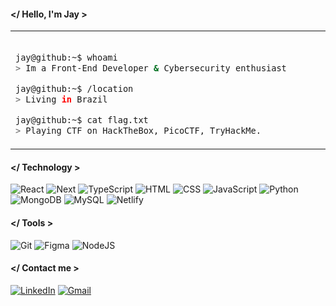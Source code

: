 #### </ Hello, I'm Jay >

<table>
  <tr>
   <td width="600">
     
```bash

jay@github:~$ whoami
> Im a Front-End Developer & Cybersecurity enthusiast

jay@github:~$ /location
> Living in Brazil

jay@github:~$ cat flag.txt
> Playing CTF on HackTheBox, PicoCTF, TryHackMe.

 ```

   </td>
  </tr>
</table>

#### </ Technology >
![React](https://img.shields.io/badge/React-000?style=for-the-badge&logo=react&logoColor=61DAFB)
![Next](https://img.shields.io/badge/Next-black?style=for-the-badge&logo=next.js&logoColor=white)
![TypeScript](https://img.shields.io/badge/TypeScript-000?style=for-the-badge&logo=typescript&logoColor=30A3DC)
![HTML](https://img.shields.io/badge/HTML-000?style=for-the-badge&logo=html5&logoColor=30A3DC)
![CSS](https://img.shields.io/badge/CSS-000?style=for-the-badge&logo=css3&logoColor=E94D5F)
![JavaScript](https://img.shields.io/badge/JavaScript-000?style=for-the-badge&logo=javascript&logoColor=30A3DC)
![Python](https://img.shields.io/badge/python-000?style=for-the-badge&logo=python&logoColor=ffdd54)
![MongoDB](https://img.shields.io/badge/MongoDB-000.svg?style=for-the-badge&logo=mongodb&logoColor=234ea94b)
![MySQL](https://img.shields.io/badge/MySQL-000?style=for-the-badge&logo=mysql&logoColor=07405E)
![Netlify](https://img.shields.io/badge/netlify-%23000000.svg?style=for-the-badge&logo=netlify&logoColor=#00C7B7)

#### </ Tools >
![Git](https://img.shields.io/badge/GIT-000?style=for-the-badge&logo=git&logoColor=E44C30)
![Figma](https://img.shields.io/badge/Figma-000?style=for-the-badge&logo=figma&logoColor=figma)
![NodeJS](https://img.shields.io/badge/node.js-000?style=for-the-badge&logo=node.js&logoColor=6DA55F)

#### </ Contact me >
[![LinkedIn](https://img.shields.io/badge/LinkedIn-000?style=for-the-badge&logo=linkedin&logoColor=white)](https://www.linkedin.com/in/jaiana-s/)
[![Gmail](https://img.shields.io/badge/Gmail-000?style=for-the-badge&logo=gmail&logoColor=red)](mailto:jaysant15@gmail.com)








